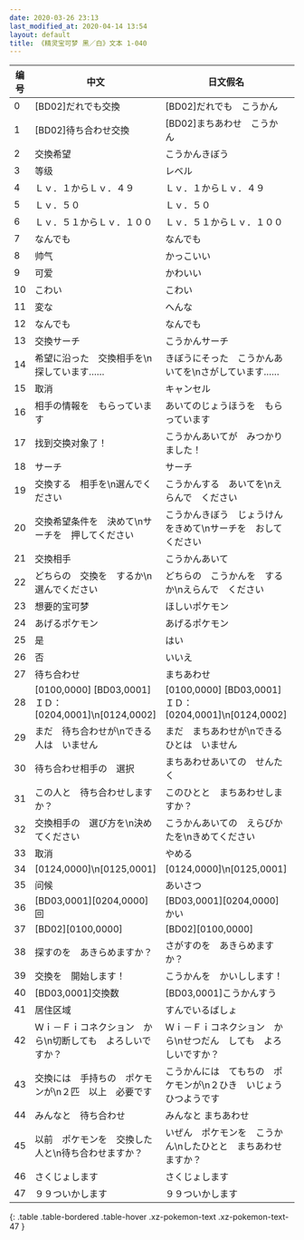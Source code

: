 ```yaml
---
date: 2020-03-26 23:13
last_modified_at: 2020-04-14 13:54
layout: default
title: 《精灵宝可梦 黑／白》文本 1-040
---
```

| 编号 | 中文 | 日文假名 | 日文汉字 |
| ---- | ---- | ---- | --- |
| 0 | [BD02]だれでも交換 | [BD02]だれでも　こうかん | [BD02]だれでも交換 |
| 1 | [BD02]待ち合わせ交換 | [BD02]まちあわせ　こうかん | [BD02]待ち合わせ交換 |
| 2 | 交換希望 | こうかんきぼう | 交換希望 |
| 3 | 等级 | レベル | レベル |
| 4 | Ｌｖ．１からＬｖ．４９ | Ｌｖ．１からＬｖ．４９ | Ｌｖ．１からＬｖ．４９ |
| 5 | Ｌｖ．５０ | Ｌｖ．５０ | Ｌｖ．５０ |
| 6 | Ｌｖ．５１からＬｖ．１００ | Ｌｖ．５１からＬｖ．１００ | Ｌｖ．５１からＬｖ．１００ |
| 7 | なんでも | なんでも | なんでも |
| 8 | 帅气 | かっこいい | かっこいい |
| 9 | 可爱 | かわいい | かわいい |
| 10 | こわい | こわい | こわい |
| 11 | 変な | へんな | へんな |
| 12 | なんでも | なんでも | なんでも |
| 13 | 交換サーチ | こうかんサーチ | 交換サーチ |
| 14 | 希望に沿った　交換相手を\n探しています…… | きぼうにそった　こうかんあいてを\nさがしています…… | 希望に沿った　交換相手を\n探しています…… |
| 15 | 取消 | キャンセル | キャンセル |
| 16 | 相手の情報を　もらっています | あいてのじょうほうを　もらっています | 相手の情報を　もらっています |
| 17 | 找到交换对象了！ | こうかんあいてが　みつかりました！ | 交換相手が　みつかりました！ |
| 18 | サーチ | サーチ | サーチ |
| 19 | 交換する　相手を\n選んでください | こうかんする　あいてを\nえらんで　ください | 交換する　相手を\n選んでください |
| 20 | 交換希望条件を　決めて\nサーチを　押してください | こうかんきぼう　じょうけんをきめて\nサーチを　おしてください | 交換希望条件を　決めて\nサーチを　押してください |
| 21 | 交換相手 | こうかんあいて | 交換相手 |
| 22 | どちらの　交換を　するか\n選んでください | どちらの　こうかんを　するか\nえらんで　ください | どちらの　交換を　するか\n選んでください |
| 23 | 想要的宝可梦 | ほしいポケモン | ほしいポケモン |
| 24 | あげるポケモン | あげるポケモン | あげるポケモン |
| 25 | 是 | はい | はい |
| 26 | 否 | いいえ | いいえ |
| 27 | 待ち合わせ | まちあわせ | 待ち合わせ |
| 28 | [0100,0000] [BD03,0001]ＩＤ：[0204,0001]\n[0124,0002] | [0100,0000] [BD03,0001]ＩＤ：[0204,0001]\n[0124,0002] | [0100,0000] [BD03,0001]ＩＤ：[0204,0001]\n[0124,0002] |
| 29 | まだ　待ち合わせが\nできる　人は　いません | まだ　まちあわせが\nできる　ひとは　いません | まだ　待ち合わせが\nできる　人は　いません |
| 30 | 待ち合わせ相手の　選択 | まちあわせあいての　せんたく | 待ち合わせ相手の　選択 |
| 31 | この人と　待ち合わせしますか？ | このひとと　まちあわせしますか？ | この人と　待ち合わせしますか？ |
| 32 | 交換相手の　選び方を\n決めてください | こうかんあいての　えらびかたを\nきめてください | 交換相手の　選び方を\n決めてください |
| 33 | 取消 | やめる | やめる |
| 34 | [0124,0000]\n[0125,0001] | [0124,0000]\n[0125,0001] | [0124,0000]\n[0125,0001] |
| 35 | 问候 | あいさつ | あいさつ |
| 36 | [BD03,0001][0204,0000]回 | [BD03,0001][0204,0000]かい | [BD03,0001][0204,0000]回 |
| 37 | [BD02][0100,0000] | [BD02][0100,0000] | [BD02][0100,0000] |
| 38 | 探すのを　あきらめますか？ | さがすのを　あきらめますか？ | 探すのを　あきらめますか？ |
| 39 | 交換を　開始します！ | こうかんを　かいしします！ | 交換を　開始します！ |
| 40 | [BD03,0001]交換数 | [BD03,0001]こうかんすう | [BD03,0001]交換数 |
| 41 | 居住区域 | すんでいるばしょ | 住んでいる場所 |
| 42 | Ｗｉ－Ｆｉコネクション　から\n切断しても　よろしいですか？ | Ｗｉ－Ｆｉコネクション　から\nせつだん　しても　よろしいですか？ | Ｗｉ－Ｆｉコネクション　から\n切断しても　よろしいですか？ |
| 43 | 交換には　手持ちの　ポケモンが\n２匹　以上　必要です | こうかんには　てもちの　ポケモンが\n２ひき　いじょう　ひつようです | 交換には　手持ちの　ポケモンが\n２匹　以上　必要です |
| 44 | みんなと　待ち合わせ | みんなと まちあわせ | みんなと　待ち合わせ |
| 45 | 以前　ポケモンを　交換した人と\n待ち合わせますか？ | いぜん　ポケモンを　こうかん\nしたひとと　まちあわせますか？ | 以前　ポケモンを　交換した人と\n待ち合わせますか？ |
| 46 | さくじょします | さくじょします | さくじょします |
| 47 | ９９ついかします | ９９ついかします | ９９ついかします |
{: .table .table-bordered .table-hover .xz-pokemon-text .xz-pokemon-text-47 }